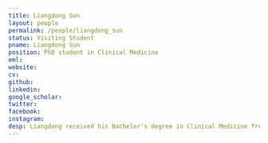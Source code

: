```yaml
---
title: Liangdong Sun
layout: people
permalink: /people/liangdong_sun
status: Visiting Student
pname: Liangdong Sun
position: PhD student in Clinical Medicine
eml: 
website: 
cv: 
github: 
linkedin:
google_scholar: 
twitter: 
facebook: 
instagram:
desp: Liangdong received his Bachelor's degree in Clinical Medicine from The Second Military Medical University in 2018. His Current research is focusing on the multi-omics analysis of lung cancer。
---
```

